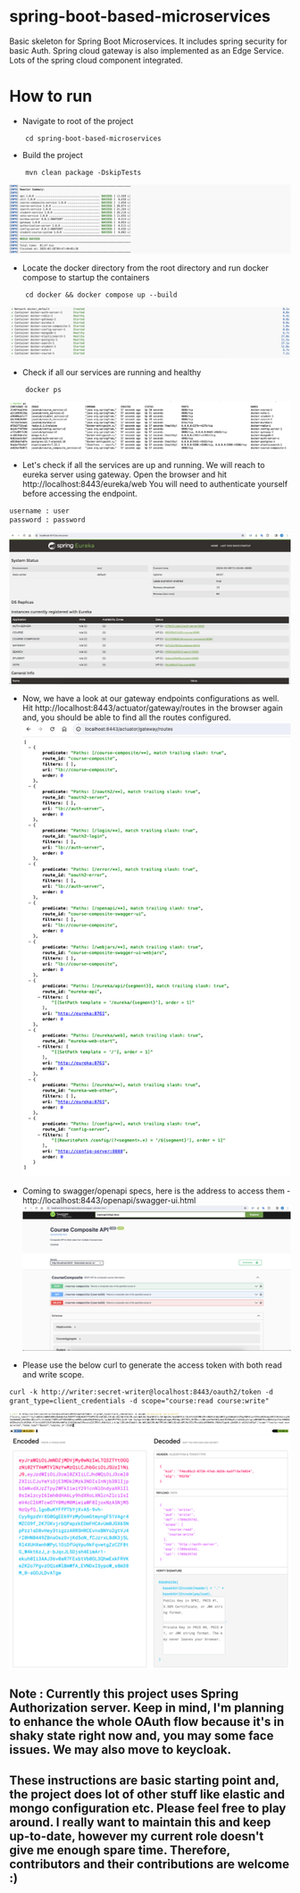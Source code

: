 # spring-boot-based-microservices

Basic skeleton for Spring Boot Microservices. It includes spring security for basic Auth. Spring cloud gateway is also implemented as an Edge Service. Lots of the spring cloud component integrated.

# How to run

- Navigate to root of the project
```
    cd spring-boot-based-microservices
```
- Build the project
```
    mvn clean package -DskipTests     
```
![Maven Build](https://github.com/Nasruddin/spring-boot-based-microservices/blob/master/images/build.png?raw=true)

- Locate the docker directory from the root directory and run docker compose to startup the containers
```
    cd docker && docker compose up --build
```
![Docker Compose Build](https://github.com/Nasruddin/spring-boot-based-microservices/blob/master/images/docker-compose.png?raw=true)

- Check if all our services are running and healthy
```
    docker ps
```
![Docker PS](https://github.com/Nasruddin/spring-boot-based-microservices/blob/master/images/docker-ps.png?raw=true)

- Let's check if all the services are up and running. We will reach to eureka server using gateway. 
Open the browser and hit http://localhost:8443/eureka/web You will need to authenticate yourself before accessing the endpoint.
```
username : user
password : password
```
![Eureka](https://github.com/Nasruddin/spring-boot-based-microservices/blob/master/images/eureka.png?raw=true)

- Now, we have a look at our gateway endpoints configurations as well. Hit http://localhost:8443/actuator/gateway/routes in the browser again and, you should be able to find all the routes configured.
![Gateway Routes](https://github.com/Nasruddin/spring-boot-based-microservices/blob/master/images/gateway-routes.png?raw=true)


- Coming to swagger/openapi specs, here is the address to access them - http://localhost:8443/openapi/swagger-ui.html
![Swagger OpenApi Specs](https://github.com/Nasruddin/spring-boot-based-microservices/blob/master/images/swagger-openapi.png?raw=true)

- Please use the below curl to generate the access token with both read and write scope. 
```
curl -k http://writer:secret-writer@localhost:8443/oauth2/token -d grant_type=client_credentials -d scope="course:read course:write" 
```
![Swagger OpenApi Specs](https://github.com/Nasruddin/spring-boot-based-microservices/blob/master/images/oauth-endpoint.png?raw=true)
![Swagger OpenApi Specs](https://github.com/Nasruddin/spring-boot-based-microservices/blob/master/images/jwt-io.png?raw=true)

## Note : Currently this project uses Spring Authorization server. Keep in mind, I'm planning to enhance the whole OAuth flow because it's in shaky state right now and, you may some face issues. We may also move to keycloak. 
## These instructions are basic starting point and, the project does lot of other stuff like elastic and mongo configuration etc. Please feel free to play around. I really want to maintain this and keep up-to-date, however my current role doesn't give me enough spare time. Therefore, contributors and their contributions are welcome :)